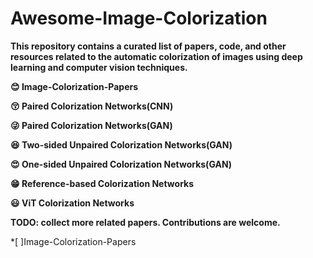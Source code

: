 # Awesome-Image-Colorization
**This repository contains a curated list of papers, code, and other resources related to the automatic colorization of images using deep learning and computer vision techniques.**

**:blush: Image-Colorization-Papers** 

**:kissing_closed_eyes: Paired Colorization Networks(CNN)**

**:stuck_out_tongue_winking_eye: Paired Colorization Networks(GAN)** 

**:satisfied: Two-sided Unpaired Colorization Networks(GAN)** 

**:heart_eyes: One-sided Unpaired Colorization Networks(GAN)** 

**:grin: Reference-based Colorization Networks** 

**:smiley: ViT Colorization Networks**

**TODO: collect more related papers. Contributions are welcome.**

*[ ]Image-Colorization-Papers























